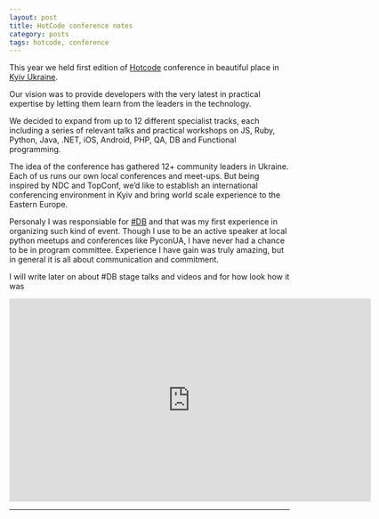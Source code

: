 ```yaml
---
layout: post
title: HotCode conference notes
category: posts
tags: hotcode, conference
---
```


This year we held first edition of [Hotcode][hotcode] conference in beautiful place in [Kyiv Ukraine][venue].

Our vision was to provide developers with the very latest in practical
expertise by letting them learn from the leaders in the technology.

We decided to expand from up to 12 different specialist tracks, each
including a series of relevant talks and practical workshops on JS,
Ruby, Python, Java, .NET, iOS, Android, PHP, QA, DB and Functional
programming.

The idea of the conference has gathered 12+ community leaders in
Ukraine. Each of us runs our own local conferences and meet-ups. But
being inspired by NDC and TopConf, we’d like to establish an
international conferencing environment in Kyiv and bring world scale
experience to the Eastern Europe.

Personaly I was responsiable for [#DB][hotcode:db] and that was my first experience in organizing such kind of event. Though I use to be an active speaker at local python meetups and conferences like PyconUA, I have never had a chance to be in program committee. Experience I have gain was truly amazing, but in general it is all about communication and commitment.

I will write later on about #DB stage talks and videos and for how look how it was

<iframe src="http://player.vimeo.com/video/69174211" width="650" height="365" frameborder="0" webkitAllowFullScreen mozallowfullscreen allowFullScreen></iframe>

---


[hotcode]: http://hotcode.org
[venue]: http://hotcode.org/venue/
[hotcode:db]: http://hotcode.org/program/stages/databases/

